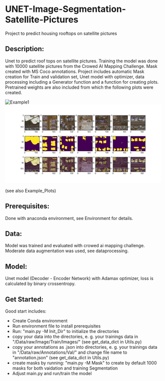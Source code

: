 # UNET-Image-Segmentation-Satellite-Pictures
Project to predict housing rooftops on satellite pictures


## Description:

Unet to predict roof tops on satellite pictures. Training the model was done with 10000 satellite pictures from the Crowed AI Mapping Challenge.
Mask created with MS Coco annotations. Project includes automatic Mask creation for Train and validation set, Unet model with optimizer, data processing including a Generator function and a function for creating plots. Pretrained weights are also included from which the following plots were created.

![Example1](https://github.com/RichardWie1and/UNET-Image-Segmentation-Satellite-Pictures/blob/master/Example_Plots/Test_Predict_13.jpg)
![Example1](Example_Plots/Test_Predict_9.jpg)

(see also Example_Plots)

## Prerequisites:

Done with anaconda environment, see Environment for details.

## Data:

Model was trained and evaluated with crowed ai mapping challenge. Moderate data augmentation was used, see dataprocessing.

## Model:

Unet model (Decoder - Encoder Network) with Adamax optimizer, loss is calculated by binary crossentropy.

## Get Started:

Good start includes:
* Create Conda environment
* Run environment file to install prerequisites
* Run: "main.py -M Init_Dir" to initialize the directories
* copy your data into the directories, e. g. your trainings data in "/Data/raw/Image/Train/Images/" (see get_data_dict in Utils.py)
* copy your annotations as .json into directories, e. g. your trainings data in "/Data/raw/Annotations/Val/" and change file name to "annotation.json" (see get_data_dict in Utils.py)
* create masks by running: "main.py -M Mask" to create by default 1000 masks for both vaidation and training Segmentation
* Adjust main.py and run/train the model
